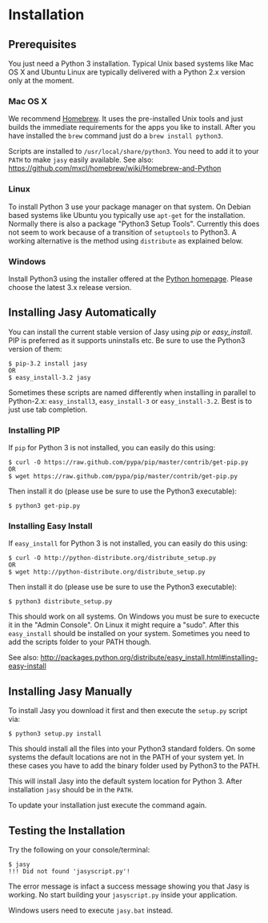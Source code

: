 # Installation

## Prerequisites

You just need a Python 3 installation. Typical Unix based systems like Mac OS X and Ubuntu Linux are typically delivered with a Python 2.x version only at the moment. 

### Mac OS X

We recommend [Homebrew](http://mxcl.github.com/homebrew/). It uses the pre-installed Unix tools and just builds the immediate requirements for the apps you like to install. After you have installed the `brew` command just do a `brew install python3`.

Scripts are installed to `/usr/local/share/python3`. You need to add it to your `PATH` to make `jasy` easily available. See also: https://github.com/mxcl/homebrew/wiki/Homebrew-and-Python

### Linux

To install Python 3 use your package manager on that system. On Debian based systems like Ubuntu you typically use `apt-get` for the installation. Normally there is also a package "Python3 Setup Tools". Currently this does not seem to work because of a transition of `setuptools` to Python3. A working alternative is the method using `distribute` as explained below.

### Windows

Install Python3 using the installer offered at the [Python homepage](http://www.python.org/getit/releases/). Please choose the latest 3.x release version.


## Installing Jasy Automatically

You can install the current stable version of Jasy using _pip_ or _easy_install_. PIP is preferred as it supports uninstalls etc. Be sure to use the Python3 version of them:

    $ pip-3.2 install jasy
    OR
    $ easy_install-3.2 jasy

Sometimes these scripts are named differently when installing in parallel to Python-2.x: `easy_install3`, `easy_install-3` or `easy_install-3.2`. Best is to just use tab completion.

### Installing PIP

If `pip` for Python 3 is not installed, you can easily do this using: 

    $ curl -O https://raw.github.com/pypa/pip/master/contrib/get-pip.py
    OR
    $ wget https://raw.github.com/pypa/pip/master/contrib/get-pip.py

Then install it do (please use be sure to use the Python3 executable):

    $ python3 get-pip.py

### Installing Easy Install

If `easy_install` for Python 3 is not installed, you can easily do this using: 

    $ curl -O http://python-distribute.org/distribute_setup.py 
    OR 
    $ wget http://python-distribute.org/distribute_setup.py 

Then install it do (please use be sure to use the Python3 executable):

    $ python3 distribute_setup.py

This should work on all systems. On Windows you must be sure to execucte it in the "Admin Console". On Linux it might require a "sudo". After this `easy_install` should be installed on your system. Sometimes you need to add the scripts folder to your PATH though. 

See also: http://packages.python.org/distribute/easy_install.html#installing-easy-install

## Installing Jasy Manually

To install Jasy you download it first and then execute the `setup.py` script via:

    $ python3 setup.py install

This should install all the files into your Python3 standard folders. On some systems the default locations are not in the PATH of your system yet. In these cases you have to add the binary folder used by Python3 to the PATH.

This will install Jasy into the default system location for Python 3. After installation `jasy` should be in the `PATH`. 

To update your installation just execute the command again.

## Testing the Installation

Try the following on your console/terminal:

    $ jasy
    !!! Did not found 'jasyscript.py'!

The error message is infact a success message showing you that Jasy is working. No start building your `jasyscript.py` inside your application.

Windows users need to execute `jasy.bat` instead.